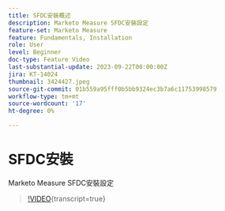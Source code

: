 ```yaml
---
title: SFDC安裝概述
description: Marketo Measure SFDC安裝設定
feature-set: Marketo Measure
feature: Fundamentals, Installation
role: User
level: Beginner
doc-type: Feature Video
last-substantial-update: 2023-09-22T00:00:00Z
jira: KT-14024
thumbnail: 3424427.jpeg
source-git-commit: 01b559a95fff0b5bb9324ec3b7a6c11753998579
workflow-type: tm+mt
source-wordcount: '17'
ht-degree: 0%

---
```



# SFDC安裝

Marketo Measure SFDC安裝設定

>[!VIDEO](https://video.tv.adobe.com/v/3424427/?learn=on){transcript=true}
